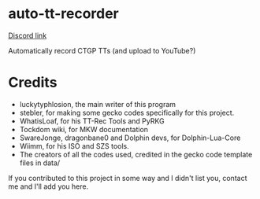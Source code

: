 # auto-tt-recorder
[Discord link](https://discord.gg/6FqfpnqP57)

Automatically record CTGP TTs (and upload to YouTube?)

# Credits
* luckytyphlosion, the main writer of this program
* stebler, for making some gecko codes specifically for this project.
* WhatisLoaf, for his TT-Rec Tools and PyRKG
* Tockdom wiki, for MKW documentation
* SwareJonge, dragonbane0 and Dolphin devs, for Dolphin-Lua-Core
* Wiimm, for his ISO and SZS tools.
* The creators of all the codes used, credited in the gecko code template files in data/

If you contributed to this project in some way and I didn't list you, contact me and I'll add you here.
